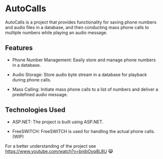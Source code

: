 # AutoCalls
AutoCalls is a project that provides functionality for saving phone numbers and audio files in a database, and then conducting mass phone calls to multiple numbers while playing an audio message.

## Features
- Phone Number Management: Easily store and manage phone numbers in a database.

- Audio Storage: Store audio byte stream in a database for playback during phone calls.

- Mass Calling: Initiate mass phone calls to a list of numbers and deliver a predefined audio message.

## Technologies Used
- ASP.NET: The project is built using ASP.NET.

- FreeSWITCH: FreeSWITCH is used for handling the actual phone calls. (WIP)

For a better understanding of the project see https://www.youtube.com/watch?v=bnjbOyq8L8U 😹
